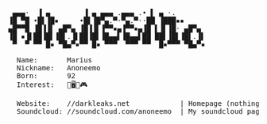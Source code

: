 <pre>

 ▄▄▄·  ▐ ▄        ▐ ▄ ▄▄▄ .▄▄▄ .• ▌ ▄ ·.       
▐█ ▀█ •█▌▐█▪     •█▌▐█▀▄.▀·▀▄.▀··██ ▐███▪▪     
▄█▀▀█ ▐█▐▐▌ ▄█▀▄ ▐█▐▐▌▐▀▀▪▄▐▀▀▪▄▐█ ▌▐▌▐█· ▄█▀▄ 
▐█ ▪▐▌██▐█▌▐█▌.▐▌██▐█▌▐█▄▄▌▐█▄▄▌██ ██▌▐█▌▐█▌.▐▌
 ▀  ▀ ▀▀ █▪ ▀█▄▀▪▀▀ █▪ ▀▀▀  ▀▀▀ ▀▀  █▪▀▀▀ ▀█▄▀▪
  
  Name:       Marius
  Nickname:   Anoneemo
  Born:       92
  Interest:   🦎🖥️🌱🎮
  
  Website:    //darkleaks.net            | Homepage (nothing here yet)
  Soundcloud: //soundcloud.com/anoneemo  | My soundcloud page
  
</pre>
